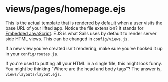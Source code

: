 # views/pages/homepage.ejs

This is the actual template that is rendered by default when a user visits the base URL of your lifted app.  Notice the file extension?  It stands for [Embedded JavaScript](http://ejs.co/).  EJS is what Sails uses by default to render server side HTML views.  This can be changed in `config/views.js`.

If a new view you've created isn't rendering, make sure you've hooked it up in your `config/routes.js`.

If you're used to putting all your HTML in a single file, this might look funny.  You might be thinking "Where are the head and body tags"?  The answer is, `views/layouts/layout.ejs`.


<docmeta name="displayName" value="homepage.ejs">
